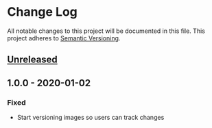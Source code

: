 # Change Log
All notable changes to this project will be documented in this file.
This project adheres to [Semantic Versioning](http://semver.org/).

## [Unreleased]

## 1.0.0 - 2020-01-02
### Fixed
- Start versioning images so users can track changes

[Unreleased]: https://github.com/hakanensari/peddler/compare/v1.0.0...HEAD
